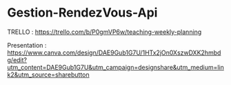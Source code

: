 # Gestion-RendezVous-Api
TRELLO : https://trello.com/b/P0gmVP6w/teaching-weekly-planning


Presentation : https://www.canva.com/design/DAE9Gub1G7U/1HTx2jOn0XszwDXK2hmbdg/edit?utm_content=DAE9Gub1G7U&utm_campaign=designshare&utm_medium=link2&utm_source=sharebutton
